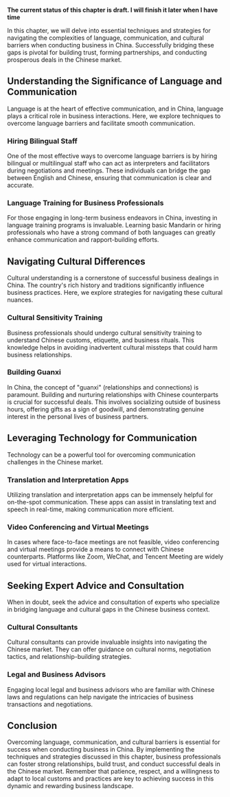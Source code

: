 **The current status of this chapter is draft. I will finish it later when I have time**

In this chapter, we will delve into essential techniques and strategies for navigating the complexities of language, communication, and cultural barriers when conducting business in China. Successfully bridging these gaps is pivotal for building trust, forming partnerships, and conducting prosperous deals in the Chinese market.

**Understanding the Significance of Language and Communication**
----------------------------------------------------------------

Language is at the heart of effective communication, and in China, language plays a critical role in business interactions. Here, we explore techniques to overcome language barriers and facilitate smooth communication.

### **Hiring Bilingual Staff**

One of the most effective ways to overcome language barriers is by hiring bilingual or multilingual staff who can act as interpreters and facilitators during negotiations and meetings. These individuals can bridge the gap between English and Chinese, ensuring that communication is clear and accurate.

### **Language Training for Business Professionals**

For those engaging in long-term business endeavors in China, investing in language training programs is invaluable. Learning basic Mandarin or hiring professionals who have a strong command of both languages can greatly enhance communication and rapport-building efforts.

**Navigating Cultural Differences**
-----------------------------------

Cultural understanding is a cornerstone of successful business dealings in China. The country's rich history and traditions significantly influence business practices. Here, we explore strategies for navigating these cultural nuances.

### **Cultural Sensitivity Training**

Business professionals should undergo cultural sensitivity training to understand Chinese customs, etiquette, and business rituals. This knowledge helps in avoiding inadvertent cultural missteps that could harm business relationships.

### **Building Guanxi**

In China, the concept of "guanxi" (relationships and connections) is paramount. Building and nurturing relationships with Chinese counterparts is crucial for successful deals. This involves socializing outside of business hours, offering gifts as a sign of goodwill, and demonstrating genuine interest in the personal lives of business partners.

**Leveraging Technology for Communication**
-------------------------------------------

Technology can be a powerful tool for overcoming communication challenges in the Chinese market.

### **Translation and Interpretation Apps**

Utilizing translation and interpretation apps can be immensely helpful for on-the-spot communication. These apps can assist in translating text and speech in real-time, making communication more efficient.

### **Video Conferencing and Virtual Meetings**

In cases where face-to-face meetings are not feasible, video conferencing and virtual meetings provide a means to connect with Chinese counterparts. Platforms like Zoom, WeChat, and Tencent Meeting are widely used for virtual interactions.

**Seeking Expert Advice and Consultation**
------------------------------------------

When in doubt, seek the advice and consultation of experts who specialize in bridging language and cultural gaps in the Chinese business context.

### **Cultural Consultants**

Cultural consultants can provide invaluable insights into navigating the Chinese market. They can offer guidance on cultural norms, negotiation tactics, and relationship-building strategies.

### **Legal and Business Advisors**

Engaging local legal and business advisors who are familiar with Chinese laws and regulations can help navigate the intricacies of business transactions and negotiations.

**Conclusion**
--------------

Overcoming language, communication, and cultural barriers is essential for success when conducting business in China. By implementing the techniques and strategies discussed in this chapter, business professionals can foster strong relationships, build trust, and conduct successful deals in the Chinese market. Remember that patience, respect, and a willingness to adapt to local customs and practices are key to achieving success in this dynamic and rewarding business landscape.

